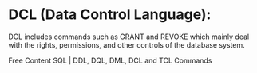 # DCL (Data Control Language):

DCL includes commands such as GRANT and REVOKE which mainly deal with the rights, permissions, and other controls of the database system.

<ResourceGroupTitle>Free Content</ResourceGroupTitle>
<BadgeLink colorScheme='yellow' badgeText='Read' href='https://www.geeksforgeeks.org/sql-ddl-dql-dml-dcl-tcl-commands/'>SQL | DDL, DQL, DML, DCL and TCL Commands</BadgeLink>
